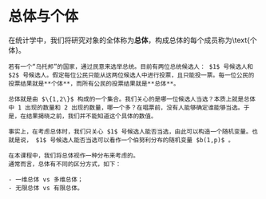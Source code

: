 # 总体与个体
在统计学中，我们将研究对象的全体称为**总体**，构成总体的每个成员称为\text{个体}。

`````{prf:example} 总统选举
若有一个“乌托邦”的国家，通过民意来选举总统。目前有两位总统候选人： $1$ 号候选人和 $2$ 号候选人。假定每位公民只能从这两位候选人中进行投票，且只能投一票。每一位公民的投票结果就是**个体**，而所有公民的投票结果就是**总体**。

总体就是由 $\{1,2\}$ 构成的一个集合。我们关心的是哪一位候选人当选？本质上就是总体中 1 出现的数量和 2 出现的数量，哪一个多？在唱票前，没有人能够确定谁能够当选。于是，在结果揭晓之前，我们并不能知道这个具体的数值。

事实上，在考虑总体时，我们只关心 $1$ 号候选人能否当选，由此可以构造一个随机变量。也就是说， $1$ 号候选人能否当选可以看作一个伯努利分布的随机变量 $b(1,p)$ 。
`````

```{admonition} Remark
在本课程中，我们将总体视作一种分布来考虑的。
通常而言，总体有不同的区分方式，如下：

- 一维总体 vs 多维总体；
- 无限总体 vs 有限总体。

```